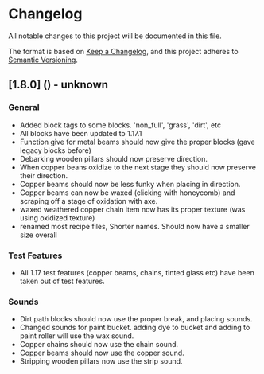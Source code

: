 # Changelog

All notable changes to this project will be documented in this file.

The format is based on [Keep a Changelog](https://keepachangelog.com/en/1.0.0/), and this project adheres to [Semantic Versioning](https://semver.org/spec/v2.0.0.html).

## [1.8.0] () - unknown

### General

- Added block tags to some blocks. 'non_full', 'grass', 'dirt', etc
- All blocks have been updated to 1.17.1
- Function give for metal beams should now give the proper blocks (gave legacy blocks before)
- Debarking wooden pillars should now preserve direction.
- When copper beans oxidize to the next stage they should now preserve their direction.
- Copper beams should now be less funky when placing in direction.
- Copper beams can now be waxed (clicking with honeycomb) and scraping off a stage of oxidation with axe.
- waxed weathered copper chain item now has its proper texture (was using oxidized texture)
- renamed most recipe files, Shorter names. Should now have a smaller size overall

### Test Features

- All 1.17 test features (copper beams, chains, tinted glass etc) have been taken out of test features.

### Sounds

- Dirt path blocks should now use the proper break, and placing sounds.
- Changed sounds for paint bucket. adding dye to bucket and adding to paint roller will use the wax sound.
- Copper chains should now use the chain sound.
- Copper beams should now use the copper sound.
- Stripping wooden pillars now use the strip sound.
